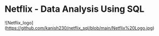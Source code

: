 # Netflix - Data Analysis Using SQL
![Netflix_logo] (https://github.com/kanish230/netflix_sql/blob/main/Netflix%20Logo.jpg)

